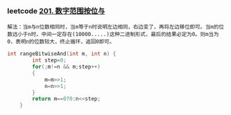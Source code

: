 ### leetcode [201. 数字范围按位与](https://leetcode-cn.com/problems/bitwise-and-of-numbers-range/)

```
解法：当m与n位数相同时，当m等于n时说明左边相同，右边变了，再将左边移位即可。当m的位数远小于n时，中间一定存在(10000.....)这种二进制形式，最后的结果必定为0。则m当为0，表明n的位数较大，终止循环，返回0即可。
```

```cpp
int rangeBitwiseAnd(int m, int n) {
        int step=0;
        for(;m!=n && m;step++)
        {
            m=m>>1;
            n=n>>1;
        }
        return m==0?0:n<<step;
    }
```

